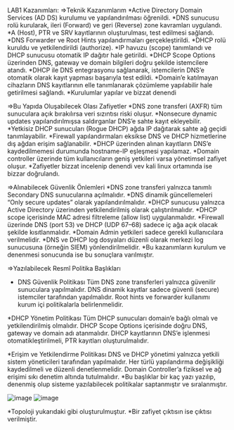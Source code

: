 LAB1 Kazanımları:
=>Teknik Kazanımlarım
*Active Directory Domain Services (AD DS) kurulumu ve yapılandırılması öğrenildi.
*DNS sunucusu rolü kurularak, ileri (Forward) ve geri (Reverse) zone kavramları uygulandı.
*A (Host), PTR ve SRV kayıtlarının oluşturulması, test edilmesi sağlandı.
*DNS Forwarder ve Root Hints yapılandırmaları gerçekleştirildi.
*DHCP rolü kuruldu ve yetkilendirildi (authorize).
*IP havuzu (scope) tanımlandı ve DHCP sunucusu otomatik IP dağıtır hale getirildi.
*DHCP Scope Options üzerinden DNS, gateway ve domain bilgileri doğru şekilde istemcilere atandı.
*DHCP ile DNS entegrasyonu sağlanarak, istemcilerin DNS’e otomatik olarak kayıt yapması başarıyla test edildi.
*Domain’e katılmayan cihazların DNS kayıtlarının elle tanımlanarak çözümleme yapılabilir hale getirilmesi sağlandı.
*Kurulumlar yapılar ve bizzat denendi

=>Bu Yapıda Oluşabilecek Olası Zafiyetler
*DNS zone transferi (AXFR) tüm sunuculara açık bırakılırsa veri sızıntısı riski oluşur.
*Nonsecure dynamic updates yapılandırılmışsa saldırganlar DNS’e sahte kayıt ekleyebilir.
*Yetkisiz DHCP sunucuları (Rogue DHCP) ağda IP dağıtarak sahte ağ geçidi tanımlayabilir.
*Firewall yapılandırmaları eksikse DNS ve DHCP hizmetlerine dış ağdan erişim sağlanabilir.
*DHCP üzerinden alınan kayıtların DNS’e kaydedilmemesi durumunda hostname-IP eşleşmesi yapılamaz.
*Domain controller üzerinde tüm kullanıcıların geniş yetkileri varsa yönetimsel zafiyet oluşur.
*Zafiyetler bizzat incelenip denendi vev kali linux ortamında ise bizzar doğrulandı.

=>Alınabilecek Güvenlik Önlemleri
*DNS zone transferi yalnızca tanımlı Secondary DNS sunucularına açılmalıdır.
*DNS dinamik güncellemeleri “Only secure updates” olarak yapılandırılmalıdır.
*DHCP sunucusu yalnızca Active Directory üzerinden yetkilendirilmiş olarak çalıştırılmalıdır.
*DHCP scope içerisinde MAC adresi filtreleme (allow list) uygulanmalıdır.
*Firewall üzerinde DNS (port 53) ve DHCP (UDP 67–68) sadece iç ağa açık olacak şekilde kısıtlanmalıdır.
*Domain Admin yetkileri sadece gerekli kullanıcılara verilmelidir.
*DNS ve DHCP log dosyaları düzenli olarak merkezi log sunucusuna (örneğin SIEM) yönlendirilmelidir.
*Bu kazanımların kurulum ve denenmesi sonucunda ise bu sonuçlara varılmıştır.

=>Yazılabilecek Resmî Politika Başlıkları
* DNS Güvenlik Politikası
Tüm DNS zone transferleri yalnızca güvenilir sunuculara yapılmalıdır.
DNS dinamik kayıtlar sadece güvenli (secure) istemciler tarafından yapılmalıdır.
Root hints ve forwarder kullanımı kurum içi politikalarla belirlenmelidir.

*DHCP Yönetim Politikası
Tüm DHCP sunucuları domain’e bağlı olmalı ve yetkilendirilmiş olmalıdır.
DHCP Scope Options içerisinde doğru DNS, gateway ve domain adı atanmalıdır.
DHCP kayıtlarının DNS’e işlenmesi otomatikleştirilmeli, PTR kayıtları oluşturulmalıdır.

*Erişim ve Yetkilendirme Politikası
DNS ve DHCP yönetimi yalnızca yetkili sistem yöneticileri tarafından yapılmalıdır.
Her türlü yapılandırma değişikliği kaydedilmeli ve düzenli denetlenmelidir.
Domain Controller’a fiziksel ve ağ erişimi sıkı denetim altında tutulmalıdır.
*Bu başlıklar bir kaç yazı yazılıp, denenmiş olup sisteme yazılabilecek politikalar saptanmıştır ve sıralanmıştır.

![image](https://github.com/user-attachments/assets/5233fcfc-ef2f-40c9-8b45-8afe1fc743c5)
![image](https://github.com/user-attachments/assets/74f73b79-e6ba-4357-9646-3d0121ae3870)

*Topoloji yukarıdaki gibi oluşturulmuştur.
*Bir zafiyet çıktısın ise çıktısı verilmiştir.



